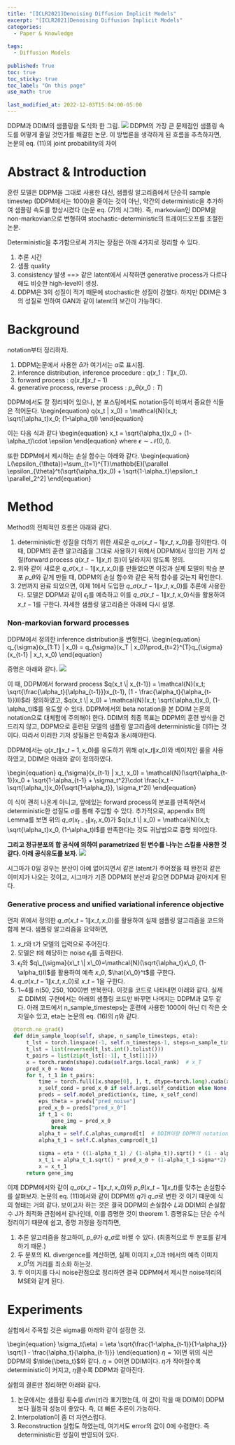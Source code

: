 ```yaml
---
title: "[ICLR2021]Denoising Diffusion Implicit Models"
excerpt: "[ICLR2021]Denoising Diffusion Implicit Models"
categories:
  - Paper & Knowledge
  
tags:
  - Diffusion Models
 
published: True
toc: true
toc_sticky: true
toc_label: "On this page"
use_math: true
    
last_modified_at: 2022-12-03T15:04:00-05:00
---
```

DDPM과 DDIM의 샘플링을 도식화 한 그림.
![](/assets/images/2022-12-03-DDIM/1.jpg)
DDPM의 가장 큰 문제점인 샘플링 속도를 어떻게 줄일 것인가를 해결한 논문. 이 방법론을 생각하게 된 흐름을 추측하자면, 논문의 eq. (11)의 joint probability의 차이

# Abstract & Introduction

훈련 모델은 DDPM을 그대로 사용한 대신, 샘플링 알고리즘에서 단순히 sample timestep (DDPM에서는 1000)을 줄이는 것이 아닌, 약간의 deterministic을 추가하여 샘플링 속도를 향상시켰다 (논문 eq. (7)의 시그마). 즉, markovian인 DDPM을 non-markovian으로 변형하여 stochastic-deterministic의 트레이드오프를 조절한 논문. 

Deterministic을 추가함으로써 가지는 장점은 아래 4가지로 정리할 수 있다.
1. 추론 시간
2. 샘플 quality
3. consistency 발생 ==> 같은 latent에서 시작하면 generative process가 다르다 해도 비슷한 high-level이 생성.
4. DDPM은 3의 성질이 적기 때문에 stochastic한 성질이 강했다. 하지만 DDIM은 3의 성질로 인하여 GAN과 같이 latent의 보간이 가능하다.

# Background
notation부터 정리하자.
1. DDPM논문에서 사용한 $\bar{\alpha}$가 여기서는 $\alpha$로 표시됨.
2. inference distribution, inference procedure : $q(x\_{1:T} \| x\_0)$.
3. forward process : $q(x\_{t} \| x\_{t-1})$
4. generative process, reverse process : $p\_{\theta}(x\_{0:T})$

DDPM에서도 잘 정리되어 있으나, 본 포스팅에서도 notation등이 바껴서 중요한 식들은 적어둔다. 
\begin{equation}
q(x\_t \| x\_0) = \mathcal{N}(x\_t; \sqrt{\alpha_t}x\_0; (1-\alpha_t)I)
\end{equation}

이는 다음 식과 같다
\begin{equation}
x_t = \sqrt{\alpha_t}x\_0 + (1-\alpha_t)\cdot \epsilon
\end{equation}
where $\epsilon \sim \mathcal{N}(0, I)$.

또한 DDPM에서 제시하는 손실 함수는 아래와 같다. 
\begin{equation}
L(\epsilon_{\theta})=\sum_{t=1}^{T}\mathbb{E}[\parallel \epsilon_{\theta}^t(\sqrt{\alpha_t}x\_0) + \sqrt{1-\alpha_t}\epsilon_t 
\parallel_2^2]
\end{equation}

# Method
Method의 전체적인 흐름은 아래와 같다.
1. deterministic한 성질을 더하기 위한 새로운 $q\_{\sigma}(x\_{t-1} \| x\_t, x\_0)$를 정의한다. 이 때, DDPM의 훈련 알고리즘을 그대로 사용하기 위해서 DDPM에서 정의한 기저 성질(forward process $q(x\_{t-1} \| x\_t)$ 등)이 달라지지 않도록 정의.
2. 위와 같이 새로운 $q\_{\sigma}(x\_{t-1} \| x\_t, x\_0)$를 만들었으면 이것과 실제 모델의 학습 분포 $p\_{\theta}$와 같게 만들 때, DDPM의 손실 함수와 같은 목적 함수를 갖는지 확인한다.
3. 2번까지 완료 되었으면, 이제 1에서 도입한 $q\_{\sigma}(x\_{t-1} \| x\_t, x\_0)$를 추론에 사용한다. 모델은 DDPM과 같이 $\epsilon_t$를 예측하고 이를 $q\_{\sigma}(x\_{t-1} \| x\_t, x\_0)$식을 활용하여 $x\_{t-1}$를 구한다. 자세한 샘플링 알고리즘은 아래에 다시 설명.
### Non-markovian forward processes
DDPM에서 정의한 inference distribution을 변형한다. 
\begin{equation}
q\_{\sigma}(x\_{1:T} \| x\_0) = q\_{\sigma}(x\_T \| x\_0)\prod_{t=2}^{T}q\_{\sigma}(x\_{t-1} \| x\_t, x\_0)
\end{equation}

증명은 아래와 같다.
![](/assets/images/2022-12-03-DDIM/2.jpg)

이 때, DDPM에서 forward process $q(x_t \| x_{t-1}) = \mathcal{N}(x_t; \sqrt{\frac{\alpha_t}{\alpha_{t-1}}}x_{t-1}, (1 - \frac{\alpha_t}{\alpha_{t-1}})I)$라 정의하였고, $q(x_t \| x_0) = \mathcal{N}(x_t; \sqrt{\alpha_t}x_0, (1-\alpha_t)I$를 유도할 수 있다. DDPM에서의 beta notation을 본 DDIM 논문의 notation으로 대체함에 주의해야 한다. DDIM의 최종 목표는 DDPM의 훈련 방식을 건드리지 않고, DDPM으로 훈련된 모델의 샘플링 알고리즘에 deterministic을 더하는 것이다. 따라서 이러한 기저 성질들은 만족함과 동시해야한다. 

DDPM에서는 $q(x\_t \| x\_{t-1}, x\_0)$를 유도하기 위해 $q(x\_t \| x\_0)$와 베이지안 룰을 사용하였고, DDIM은 아래와 같이 정의하였다.

\begin{equation}
q\_{\sigma}(x\_{t-1} | x\_t, x\_0) = \mathcal{N}(\sqrt{\alpha_{t-1}}x\_0 + \sqrt{1-\alpha_{t-1} + \sigma_t^2}\cdot \frac{x\_t - \sqrt{\alpha_t}x\_0}{\sqrt{1-\alpha_t}}, \sigma_t^2I)
\end{equation}

이 식이 괜히 나온게 아니고, 앞에있는 forward process의 분포를 만족하면서 deterministic한 성질도 $\sigma$를 통해 주입할 수 있다. 추가적으로, appendix B의 Lemma를 보면 위의 $q\_{\sigma}(x_{t-1} \| x_t, x\_0)$가  $q(x_t \| x_0) = \mathcal{N}(x_t; \sqrt{\alpha_t}x_0, (1-\alpha_t)I$를 만족한다는 것도 귀납법으로 증명 되어있다. 

**그리고 정규분포의 합 공식에 의하여 parametrized 된 변수를 나누는 스킬을 사용한 것 같다. 아래 공식유도를 보자.**
![](/assets/images/2022-12-03-DDIM/3.jpg)

시그마가 0일 경우는 분산이 아예 없어지면서 같은 latent가 주어졌을 때 완전히 같은 이미지가 나오는 것이고, 시그마가 기존 DDPM의 분산과 같으면 DDPM과 같아지게 된다.

### Generative process and unified variational inference objective
먼저 위에서 정의한 $q\_{\sigma}(x\_{t-1} \| x\_t, x\_0)$를 활용하여 실제 샘플링 알고리즘을 코드와 함께 본다. 
샘플링 알고리즘을 요약하면,
1. $x\_t$와 t가 모델의 입력으로 주어진다.
2. 모델은 $t$에 해당하는 noise $\epsilon_t$를 출력한다.
3. $\epsilon_t$와 $q\_{\sigma}(x\_t \| x\_0)=\mathcal{N}(\sqrt{\alpha_t}x\_0, (1-\alpha_t)I)$를 활용하여 예측 $x\_0$, $\hat{x\_0}^t$를 구한다.
4. $q\_{\sigma}(x\_{t-1} \| x\_t, x\_0)$로 $x\_{t-1}$을 구한다.
5. 1~4를 n(50, 250, 1000)번 반복한다. 
이것을 코드로 나타내면 아래와 같다. 실제로 DDIM의 구현에서는 아래의 샘플링 코드만 바꾸면 나머지는 DDPM과 모두 같다. 아래 코드에서 n_sample_timesteps는 훈련에 사용한 1000이 아닌 더 작은 숫자일수 있고, eta는 논문의 eq. (16)의 $\eta$와 같다. 
```python
  @torch.no_grad()
  def ddim_sample_loop(self, shape, n_sample_timesteps, eta):
      t_lst = torch.linspace(-1, self.n_timesteps-1, steps=n_sample_timesteps+1)
      t_lst = list(reversed(t_lst.int().tolist()))
      t_pairs = list(zip(t_lst[:-1], t_lst[1:]))
      x = torch.randn(shape).cuda(self.args.local_rank)  # x_T
      pred_x_0 = None
      for t, t_1 in t_pairs:
          time = torch.full([x.shape[0], ], t, dtype=torch.long).cuda(x.get_device())
          x_self_cond = pred_x_0 if self.args.self_condition else None
          preds = self.model_prediction(x, time, x_self_cond)
          eps_theta = preds["pred_noise"]
          pred_x_0 = preds["pred_x_0"]
          if t_1 < 0:
              gene_img = pred_x_0
              break
          alpha_t = self.C.alphas_cumprod[t]  # DDIM이랑 DDPM의 notation은 약간 다름.
          alpha_t_1 = self.C.alphas_cumprod[t_1]
          
          sigma = eta * ((1-alpha_t_1) / (1-alpha_t)).sqrt() * (1 - alpha_t/alpha_t_1).sqrt()
          x_t_1 = alpha_t_1.sqrt() * pred_x_0 + (1-alpha_t_1-sigma**2).sqrt() * eps_theta + sigma*torch.randn_like(x)  # DDIM eq 12
          x = x_t_1
      return gene_img
```

이제 DDPM에서와 같이 $q\_{\sigma}(x\_{t-1} \| x\_t, x\_0)$와 $p\_{\theta}(x\_{t-1} \| x\_t)$를 맞추는 손실함수를 살펴보자. 논문의 eq. (11)에서와 같이 DDPM의 $q$가 $q\_{\sigma}$로 변한 것 이기 때문에 식의 형태는 거의 같다. 보이고자 하는 것은 결국 DDPM의 손실함수 $L$과 DDIM의 손실함수 J가 최적화 관점에서 같나인데, 이를 증명한 것이 theorem 1. 증명유도는 단순 수식 정리이기 때문에 쉽고, 증명 과정을 정리하면, 
1. 추론 알고리즘을 참고하여, $p\_{\theta}$가 $q\_{\sigma}$로 바뀔 수 있다. (최종적으로 두 분포를 같게 하기 때문.)
2. 두 분포의 KL divergence를 계산하면, 실제 이미지 $x\_0$과 t에서의 예측 이미지 $x\_0^t$의 거리를 최소화 하는것.
3. 두 이미지를 다시 noise관점으로 정리하면 결국 DDPM에서 제시한 noise끼리의 MSE와 같게 된다. 


# Experiments
실험에서 주목할 것은 sigma를 아래와 같이 설정한 것.

\begin{equation}
\sigma_t(\eta) = \eta \sqrt{\frac{1-\alpha_{t-1}}{1-\alpha_t}} \sqrt{1 - \frac{\alpha_t}{\alpha_{t-1}}}
\end{equation}
$\eta=1$이면 위의 식은 DDPM의 $\tilde{\beta_t}$와 같다. $\eta=0$이면 DDIM이다. $\eta$가 작아질수록 deterministic이 커지고, $\eta$클수록 DDPM과 같아진다. 

실험의 결론만 정리하면 아래와 같다.
1. 논문에서는 샘플링 횟수를 $dim(\tau)$라 표기했는데, 이 값이 작을 때 DDIM이 DDPM보다 월등히 성능이 좋았다. 즉, 더 빠른 추론이 가능하다. 
2. Interpolation이 좀 더 자연스럽다. 
3. Reconstruction 실험도 하였는데, 여기서도 error의 값이 0에 수렴한다. 즉 deterministic한 성질이 반영되어 있다. 

